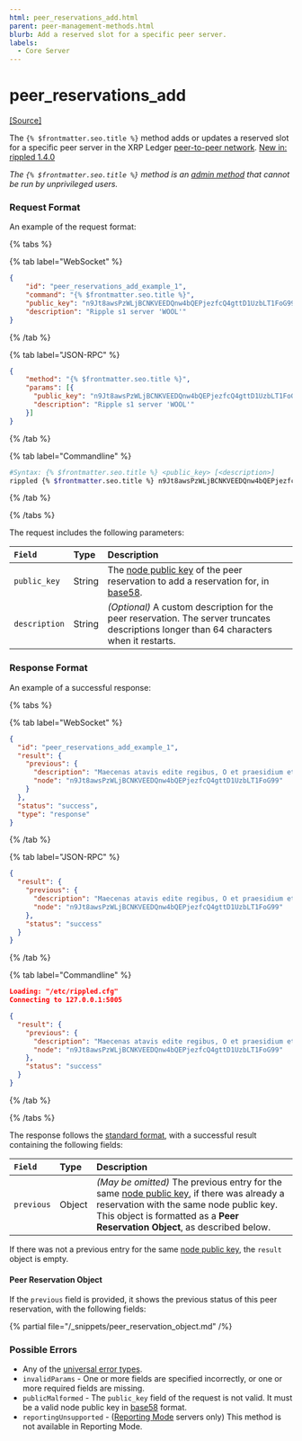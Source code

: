 ```yaml
---
html: peer_reservations_add.html
parent: peer-management-methods.html
blurb: Add a reserved slot for a specific peer server.
labels:
  - Core Server
---
```

# peer_reservations_add
[[Source]](https://github.com/XRPLF/rippled/blob/4a1148eb2849513dd1e7ae080288fd47ab57a376/src/ripple/rpc/handlers/Reservations.cpp#L36 "Source")

The `{% $frontmatter.seo.title %}` method adds or updates a reserved slot for a specific peer server in the XRP Ledger [peer-to-peer network](../../../../concepts/networks-and-servers/peer-protocol.md). [New in: rippled 1.4.0](https://github.com/XRPLF/rippled/releases/tag/1.4.0 "BADGE_BLUE")

_The `{% $frontmatter.seo.title %}` method is an [admin method](../index.md) that cannot be run by unprivileged users._


### Request Format

An example of the request format:

{% tabs %}

{% tab label="WebSocket" %}
```json
{
    "id": "peer_reservations_add_example_1",
    "command": "{% $frontmatter.seo.title %}",
    "public_key": "n9Jt8awsPzWLjBCNKVEEDQnw4bQEPjezfcQ4gttD1UzbLT1FoG99",
    "description": "Ripple s1 server 'WOOL'"
}
```
{% /tab %}

{% tab label="JSON-RPC" %}
```json
{
    "method": "{% $frontmatter.seo.title %}",
    "params": [{
      "public_key": "n9Jt8awsPzWLjBCNKVEEDQnw4bQEPjezfcQ4gttD1UzbLT1FoG99",
      "description": "Ripple s1 server 'WOOL'"
    }]
}
```
{% /tab %}

{% tab label="Commandline" %}
```sh
#Syntax: {% $frontmatter.seo.title %} <public_key> [<description>]
rippled {% $frontmatter.seo.title %} n9Jt8awsPzWLjBCNKVEEDQnw4bQEPjezfcQ4gttD1UzbLT1FoG99 "Ripple s1 server 'WOOL'"
```
{% /tab %}

{% /tabs %}

The request includes the following parameters:

| `Field`       | Type   | Description                                         |
|:--------------|:-------|:----------------------------------------------------|
| `public_key`  | String | The [node public key](../../../../concepts/networks-and-servers/peer-protocol.md#node-key-pair) of the peer reservation to add a reservation for, in [base58](../../../protocol/data-types/base58-encodings.md). |
| `description` | String | _(Optional)_ A custom description for the peer reservation. The server truncates descriptions longer than 64 characters when it restarts. |



### Response Format

An example of a successful response:

{% tabs %}

{% tab label="WebSocket" %}
```json
{
  "id": "peer_reservations_add_example_1",
  "result": {
    "previous": {
      "description": "Maecenas atavis edite regibus, O et praesidium et dulce decus meum, Sunt quos curriculo pulverem Olympicum Collegisse iuvat metaque fervidis Evitata rotis palmaque nobilis Terrarum dominos evehit ad deos; Hunc, si mobilium turba Quiritium Certat tergeminis tollere honoribus; Illum, si proprio condidit horreo, Quidquid de Libycis verritur areis.",
      "node": "n9Jt8awsPzWLjBCNKVEEDQnw4bQEPjezfcQ4gttD1UzbLT1FoG99"
    }
  },
  "status": "success",
  "type": "response"
}
```
{% /tab %}

{% tab label="JSON-RPC" %}
```json
{
  "result": {
    "previous": {
      "description": "Maecenas atavis edite regibus, O et praesidium et dulce decus meum, Sunt quos curriculo pulverem Olympicum Collegisse iuvat metaque fervidis Evitata rotis palmaque nobilis Terrarum dominos evehit ad deos; Hunc, si mobilium turba Quiritium Certat tergeminis tollere honoribus; Illum, si proprio condidit horreo, Quidquid de Libycis verritur areis.",
      "node": "n9Jt8awsPzWLjBCNKVEEDQnw4bQEPjezfcQ4gttD1UzbLT1FoG99"
    },
    "status": "success"
  }
}
```
{% /tab %}

{% tab label="Commandline" %}
```json
Loading: "/etc/rippled.cfg"
Connecting to 127.0.0.1:5005

{
  "result": {
    "previous": {
      "description": "Maecenas atavis edite regibus, O et praesidium et dulce decus meum, Sunt quos curriculo pulverem Olympicum Collegisse iuvat metaque fervidis Evitata rotis palmaque nobilis Terrarum dominos evehit ad deos; Hunc, si mobilium turba Quiritium Certat tergeminis tollere honoribus; Illum, si proprio condidit horreo, Quidquid de Libycis verritur areis.",
      "node": "n9Jt8awsPzWLjBCNKVEEDQnw4bQEPjezfcQ4gttD1UzbLT1FoG99"
    },
    "status": "success"
  }
}
```
{% /tab %}

{% /tabs %}

The response follows the [standard format](../../api-conventions/response-formatting.md), with a successful result containing the following fields:

| `Field`    | Type   | Description                                            |
|:-----------|:-------|:-------------------------------------------------------|
| `previous` | Object | _(May be omitted)_ The previous entry for the same [node public key](../../../../concepts/networks-and-servers/peer-protocol.md#node-key-pair), if there was already a reservation with the same node public key. This object is formatted as a **Peer Reservation Object**, as described below. |

If there was not a previous entry for the same [node public key](../../../../concepts/networks-and-servers/peer-protocol.md#node-key-pair), the `result` object is empty.

#### Peer Reservation Object

If the `previous` field is provided, it shows the previous status of this peer reservation, with the following fields:

{% partial file="/_snippets/peer_reservation_object.md" /%}



### Possible Errors

- Any of the [universal error types](../../api-conventions/error-formatting.md#universal-errors).
- `invalidParams` - One or more fields are specified incorrectly, or one or more required fields are missing.
- `publicMalformed` - The `public_key` field of the request is not valid. It must be a valid node public key in [base58](../../../protocol/data-types/base58-encodings.md) format.
- `reportingUnsupported` - ([Reporting Mode](../../../../concepts/networks-and-servers/rippled-server-modes.md#reporting-mode) servers only) This method is not available in Reporting Mode.
